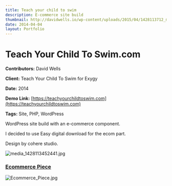 ```yaml
---
title: Teach your child to swim
description: E-commerce site build
thumbnail: http://davidwells.io/wp-content/uploads/2015/04/1428113712_media_1428113452441.jpg
date: 2014-04-04
layout: Portfolio
---
```


# Teach Your Child To Swim.com

**Contributors:** David Wells

**Client:** Teach Your Child To Swim for Exygy

**Date:** 2014

**Demo Link:** [https://teachyourchildtoswim.com](https://teachyourchildtoswim.com)

**Tags:** Site, PHP, WordPress

WordPress site build with an e-commerce component.

I decided to use Easy digital download for the ecom part.

Design by cohere studio.

![](http://davidwells.tv/data/portfolio/Teach_Your_Child_To_Swim.com/media_1428113452441.jpg "media_1428113452441.jpg")

### [Ecommerce Piece](id:anchor_1)

![](http://davidwells.tv/data/portfolio/Teach_Your_Child_To_Swim.com/Ecommerce_Piece.jpg "Ecommerce_Piece.jpg")
